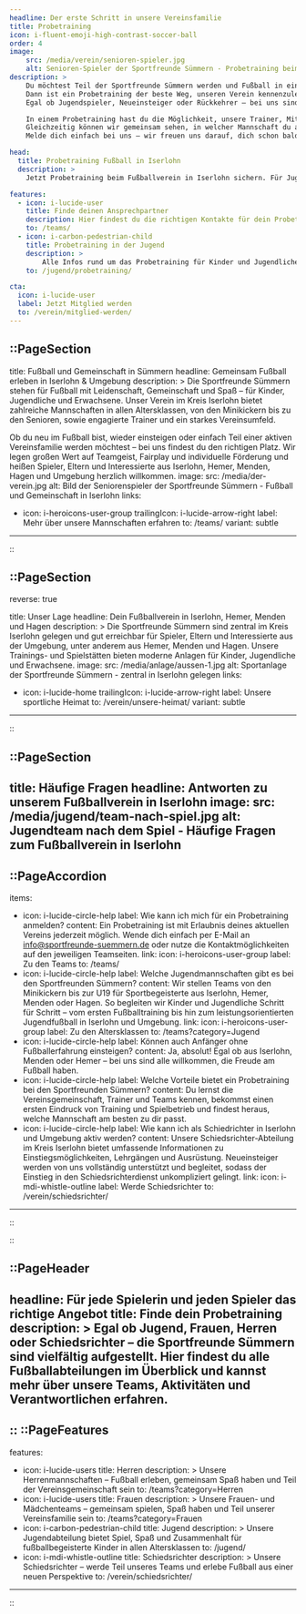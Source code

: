 ```yaml
---
headline: Der erste Schritt in unsere Vereinsfamilie
title: Probetraining
icon: i-fluent-emoji-high-contrast-soccer-ball
order: 4
image:
    src: /media/verein/senioren-spieler.jpg
    alt: Senioren-Spieler der Sportfreunde Sümmern - Probetraining beim Fußballverein
description: >
    Du möchtest Teil der Sportfreunde Sümmern werden und Fußball in einem starken Team erleben? 
    Dann ist ein Probetraining der beste Weg, unseren Verein kennenzulernen. 
    Egal ob Jugendspieler, Neueinsteiger oder Rückkehrer – bei uns sind alle willkommen, die Fußball mit Leidenschaft spielen wollen.

    In einem Probetraining hast du die Möglichkeit, unsere Trainer, Mitspieler und das Vereinsumfeld kennenzulernen. 
    Gleichzeitig können wir gemeinsam sehen, in welcher Mannschaft du am besten aufgehoben bist.
    Melde dich einfach bei uns – wir freuen uns darauf, dich schon bald auf dem Platz begrüßen zu dürfen.

head:
  title: Probetraining Fußball in Iserlohn
  description: >
    Jetzt Probetraining beim Fußballverein in Iserlohn sichern. Für Jugend, Senioren und Neueinsteiger – lerne die Sportfreunde Sümmern kennen und werde Teil unseres Teams!

features:
  - icon: i-lucide-user
    title: Finde deinen Ansprechpartner
    description: Hier findest du die richtigen Kontakte für dein Probetraining – egal ob Jugend, Senioren oder Neueinsteiger
    to: /teams/
  - icon: i-carbon-pedestrian-child
    title: Probetraining in der Jugend
    description: >
        Alle Infos rund um das Probetraining für Kinder und Jugendliche – von den Minikickern bis zur U19
    to: /jugend/probetraining/

cta:
  icon: i-lucide-user
  label: Jetzt Mitglied werden
  to: /verein/mitglied-werden/
---
```


::PageSection
---
title: Fußball und Gemeinschaft in Sümmern
headline: Gemeinsam Fußball erleben in Iserlohn & Umgebung
description: >
  Die Sportfreunde Sümmern stehen für Fußball mit Leidenschaft, Gemeinschaft und Spaß – für Kinder, Jugendliche und Erwachsene. 
  Unser Verein im Kreis Iserlohn bietet zahlreiche Mannschaften in allen Altersklassen, von den Minikickern bis zu den Senioren, sowie engagierte Trainer und ein starkes Vereinsumfeld.

  Ob du neu im Fußball bist, wieder einsteigen oder einfach Teil einer aktiven Vereinsfamilie werden möchtest – bei uns findest du den richtigen Platz. 
  Wir legen großen Wert auf Teamgeist, Fairplay und individuelle Förderung und heißen Spieler, Eltern und Interessierte aus Iserlohn, Hemer, Menden, Hagen und Umgebung herzlich willkommen.
image:
    src: /media/der-verein.jpg
    alt: Bild der Seniorenspieler der Sportfreunde Sümmern - Fußball und Gemeinschaft in Iserlohn
links:
  - icon: i-heroicons-user-group
    trailingIcon: i-lucide-arrow-right
    label: Mehr über unsere Mannschaften erfahren
    to: /teams/
    variant: subtle
---
::

::PageSection
---
reverse: true

title: Unser Lage
headline: Dein Fußballverein in Iserlohn, Hemer, Menden und Hagen
description: >
  Die Sportfreunde Sümmern sind zentral im Kreis Iserlohn gelegen und gut erreichbar für Spieler, Eltern und Interessierte aus der Umgebung, unter anderem aus Hemer, Menden und Hagen. 
  Unsere Trainings- und Spielstätten bieten moderne Anlagen für Kinder, Jugendliche und Erwachsene.
image:
    src: /media/anlage/aussen-1.jpg
    alt: Sportanlage der Sportfreunde Sümmern - zentral in Iserlohn gelegen
links:
  - icon: i-lucide-home
    trailingIcon: i-lucide-arrow-right
    label: Unsere sportliche Heimat
    to: /verein/unsere-heimat/
    variant: subtle
---
::

::PageSection
---
title: Häufige Fragen
headline: Antworten zu unserem Fußballverein in Iserlohn
image:
    src: /media/jugend/team-nach-spiel.jpg
    alt: Jugendteam nach dem Spiel - Häufige Fragen zum Fußballverein in Iserlohn
---

::PageAccordion
---
items:
  - icon: i-lucide-circle-help
    label: Wie kann ich mich für ein Probetraining anmelden?
    content: Ein Probetraining ist mit Erlaubnis deines aktuellen Vereins jederzeit möglich. Wende dich einfach per E-Mail an info@sportfreunde-suemmern.de oder nutze die Kontaktmöglichkeiten auf den jeweiligen Teamseiten.
    link:
      icon: i-heroicons-user-group
      label: Zu den Teams
      to: /teams/
  - icon: i-lucide-circle-help
    label: Welche Jugendmannschaften gibt es bei den Sportfreunden Sümmern?
    content: Wir stellen Teams von den Minikickern bis zur U19 für Sportbegeisterte aus Iserlohn, Hemer, Menden oder Hagen. So begleiten wir Kinder und Jugendliche Schritt für Schritt – vom ersten Fußballtraining bis hin zum leistungsorientierten Jugendfußball in Iserlohn und Umgebung.
    link:
      icon: i-heroicons-user-group
      label: Zu den Altersklassen
      to: /teams?category=Jugend
  - icon: i-lucide-circle-help
    label: Können auch Anfänger ohne Fußballerfahrung einsteigen?
    content: Ja, absolut! Egal ob aus Iserlohn, Menden oder Hemer – bei uns sind alle willkommen, die Freude am Fußball haben.
  - icon: i-lucide-circle-help
    label: Welche Vorteile bietet ein Probetraining bei den Sportfreunden Sümmern?
    content: Du lernst die Vereinsgemeinschaft, Trainer und Teams kennen, bekommst einen ersten Eindruck von Training und Spielbetrieb und findest heraus, welche Mannschaft am besten zu dir passt.
  - icon: i-lucide-circle-help
    label: Wie kann ich als Schiedrichter in Iserlohn und Umgebung aktiv werden?
    content: Unsere Schiedsrichter-Abteilung im Kreis Iserlohn bietet umfassende Informationen zu Einstiegsmöglichkeiten, Lehrgängen und Ausrüstung. Neueinsteiger werden von uns vollständig unterstützt und begleitet, sodass der Einstieg in den Schiedsrichterdienst unkompliziert gelingt.
    link:
      icon: i-mdi-whistle-outline
      label: Werde Schiedsrichter
      to: /verein/schiedsrichter/
---
::

::

::PageHeader
---
headline: Für jede Spielerin und jeden Spieler das richtige Angebot
title: Finde dein Probetraining
description: >
  Egal ob Jugend, Frauen, Herren oder Schiedsrichter – die Sportfreunde Sümmern sind vielfältig aufgestellt. 
  Hier findest du alle Fußballabteilungen im Überblick und kannst mehr über unsere Teams, Aktivitäten und Verantwortlichen erfahren.
---
::
::PageFeatures
---
features:
  - icon: i-lucide-users
    title: Herren
    description: >
      Unsere Herrenmannschaften – Fußball erleben, gemeinsam Spaß haben und Teil der Vereinsgemeinschaft sein
    to: /teams?category=Herren
  - icon: i-lucide-users
    title: Frauen
    description: >
        Unsere Frauen- und Mädchenteams – gemeinsam spielen, Spaß haben und Teil unserer Vereinsfamilie sein
    to: /teams?category=Frauen
  - icon: i-carbon-pedestrian-child
    title: Jugend
    description: >
      Unsere Jugendabteilung bietet Spiel, Spaß und Zusammenhalt für fußballbegeisterte Kinder in allen Altersklassen
    to: /jugend/
  - icon: i-mdi-whistle-outline
    title: Schiedsrichter
    description: >
        Unsere Schiedsrichter – werde Teil unseres Teams und erlebe Fußball aus einer neuen Perspektive
    to: /verein/schiedsrichter/
---
::